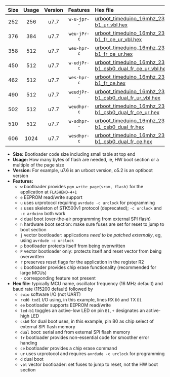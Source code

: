 |Size|Usage|Version|Features|Hex file|
|:-:|:-:|:-:|:-:|:--|
|252|256|u7.7|`w-u-jpr--`|[urboot_timeduino_16mhz_230400bps_swio_rxd0_txd1_led-b1_ur_vbl.hex](https://raw.githubusercontent.com/stefanrueger/urboot.hex/main/boards/timeduino/fcpu_16mhz/230400_bps/urboot_timeduino_16mhz_230400bps_swio_rxd0_txd1_led-b1_ur_vbl.hex)|
|376|384|u7.7|`weu-jPr-c`|[urboot_timeduino_16mhz_230400bps_swio_rxd0_txd1_ee_led-b1_fr_ce_ur_vbl.hex](https://raw.githubusercontent.com/stefanrueger/urboot.hex/main/boards/timeduino/fcpu_16mhz/230400_bps/urboot_timeduino_16mhz_230400bps_swio_rxd0_txd1_ee_led-b1_fr_ce_ur_vbl.hex)|
|358|512|u7.7|`weu-hpr-c`|[urboot_timeduino_16mhz_230400bps_swio_rxd0_txd1_ee_led-b1_fr_ce_ur.hex](https://raw.githubusercontent.com/stefanrueger/urboot.hex/main/boards/timeduino/fcpu_16mhz/230400_bps/urboot_timeduino_16mhz_230400bps_swio_rxd0_txd1_ee_led-b1_fr_ce_ur.hex)|
|450|512|u7.7|`w-udjPr-c`|[urboot_timeduino_16mhz_230400bps_swio_rxd0_txd1_led-b1_csb0_dual_fr_ce_ur_vbl.hex](https://raw.githubusercontent.com/stefanrueger/urboot.hex/main/boards/timeduino/fcpu_16mhz/230400_bps/urboot_timeduino_16mhz_230400bps_swio_rxd0_txd1_led-b1_csb0_dual_fr_ce_ur_vbl.hex)|
|462|512|u7.7|`wes-hpr-c`|[urboot_timeduino_16mhz_230400bps_swio_rxd0_txd1_ee_led-b1_fr_ce.hex](https://raw.githubusercontent.com/stefanrueger/urboot.hex/main/boards/timeduino/fcpu_16mhz/230400_bps/urboot_timeduino_16mhz_230400bps_swio_rxd0_txd1_ee_led-b1_fr_ce.hex)|
|490|512|u7.7|`weudjPr--`|[urboot_timeduino_16mhz_230400bps_swio_rxd0_txd1_ee_led-b1_csb0_dual_fr_ur_vbl.hex](https://raw.githubusercontent.com/stefanrueger/urboot.hex/main/boards/timeduino/fcpu_16mhz/230400_bps/urboot_timeduino_16mhz_230400bps_swio_rxd0_txd1_ee_led-b1_csb0_dual_fr_ur_vbl.hex)|
|502|512|u7.7|`weudhpr-c`|[urboot_timeduino_16mhz_230400bps_swio_rxd0_txd1_ee_led-b1_csb0_dual_fr_ce_ur.hex](https://raw.githubusercontent.com/stefanrueger/urboot.hex/main/boards/timeduino/fcpu_16mhz/230400_bps/urboot_timeduino_16mhz_230400bps_swio_rxd0_txd1_ee_led-b1_csb0_dual_fr_ce_ur.hex)|
|510|512|u7.7|`w-sdhpr--`|[urboot_timeduino_16mhz_230400bps_swio_rxd0_txd1_led-b1_csb0_dual_fr.hex](https://raw.githubusercontent.com/stefanrueger/urboot.hex/main/boards/timeduino/fcpu_16mhz/230400_bps/urboot_timeduino_16mhz_230400bps_swio_rxd0_txd1_led-b1_csb0_dual_fr.hex)|
|606|1024|u7.7|`wesdhpr-c`|[urboot_timeduino_16mhz_230400bps_swio_rxd0_txd1_ee_led-b1_csb0_dual_fr_ce.hex](https://raw.githubusercontent.com/stefanrueger/urboot.hex/main/boards/timeduino/fcpu_16mhz/230400_bps/urboot_timeduino_16mhz_230400bps_swio_rxd0_txd1_ee_led-b1_csb0_dual_fr_ce.hex)|

- **Size:** Bootloader code size including small table at top end
- **Usage:** How many bytes of flash are needed, ie, HW boot section or a multiple of the page size
- **Version:** For example, u7.6 is an urboot version, o5.2 is an optiboot version
- **Features:**
  + `w` bootloader provides `pgm_write_page(sram, flash)` for the application at `FLASHEND-4+1`
  + `e` EEPROM read/write support
  + `u` uses urprotocol requiring `avrdude -c urclock` for programming
  + `s` uses skeleton of STK500v1 protocol (deprecated); `-c urclock` and `-c arduino` both work
  + `d` dual boot (over-the-air programming from external SPI flash)
  + `h` hardware boot section: make sure fuses are set for reset to jump to boot section
  + `j` vector bootloader: applications *need to be patched externally*, eg, using `avrdude -c urclock`
  + `p` bootloader protects itself from being overwritten
  + `P` vector bootloader only: protects itself and reset vector from being overwritten
  + `r` preserves reset flags for the application in the register R2
  + `c` bootloader provides chip erase functionality (recommended for large MCUs)
  + `-` corresponding feature not present
- **Hex file:** typically MCU name, oscillator frequency (16 MHz default) and baud rate (115200 default) followed by
  + `swio` software I/O (not UART)
  + `rxd0 txd1` I/O using, in this example, lines RX `D0` and TX `D1`
  + `ee` bootloader supports EEPROM read/write
  + `led-b1` toggles an active-low LED on pin `B1`, `+` designates an active-high LED
  + `csb0` for dual boot uses, in this example, pin B0 as chip select of external SPI flash memory
  + `dual` boot: serial and from external SPI flash memory
  + `fr` bootloader provides non-essential code for smoother error handing
  + `ce` bootloader provides a chip erase command
  + `ur` uses urprotocol and requires `avrdude -c urclock` for programming
  + `d` dual boot
  + `vbl` vector bootloader: set fuses to jump to reset, not the HW boot section
